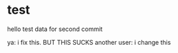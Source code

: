 # test
hello
test data for second commit

ya: i fix this. BUT THIS SUCKS
another user: i change this
